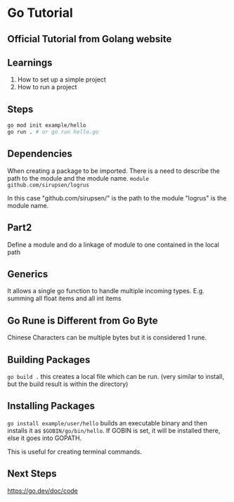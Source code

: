 # Go Tutorial

## Official Tutorial from Golang website

## Learnings

1. How to set up a simple project
2. How to run a project

## Steps

```bash
go mod init example/hello
go run . # or go run hello.go
```

## Dependencies
When creating a package to be imported. There is a need to describe the path to the module and the module name. `module github.com/sirupsen/logrus`

In this case "github.com/sirupsen/" is the path to the module "logrus" is the module name.


## Part2

Define a module and do a linkage of module to one contained in the local path


## Generics

It allows a single go function to handle multiple incoming types. E.g. summing all float items and all int items

## Go Rune is Different from Go Byte
Chinese Characters can be multiple bytes but it is considered 1 rune.

## Building Packages
`go build .` this creates a local file which can be run. (very similar to install, but the build result is within the directory)

## Installing Packages
`go install example/user/hello` builds an executable binary and then installs it as `$GOBIN/go/bin/hello`. If GOBIN is set, it will be installed there, else it goes into GOPATH.

This is useful for creating terminal commands.

## Next Steps

https://go.dev/doc/code
